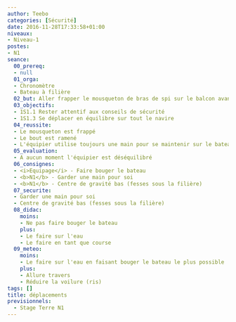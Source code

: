 ```yaml
---
author: Teebo
categories: [Sécurité]
date: 2016-11-28T17:33:58+01:00
niveaux:
- Niveau-1
postes:
- N1
seance:
  00_prereq:
  - null
  01_orga:
  - Chronomètre
  - Bateau à filière
  02_but: Aller frapper le mousqueton de bras de spi sur le balcon avant et revenir passer le reste bout dans la poulie
  03_objectifs:
  - 1S1.1 Rester attentif aux conseils de sécurité
  - 1S1.3 Se déplacer en équilibre sur tout le navire
  04_reussite:
  - Le mousqueton est frappé
  - Le bout est ramené
  - L'équipier utilise toujours une main pour se maintenir sur le bateau
  05_evaluation:
  - A aucun moment l'équipier est déséquilibré
  06_consignes:
  - <i>Equipage</i> - Faire bouger le bateau
  - <b>N1</b> - Garder une main pour soi
  - <b>N1</b> - Centre de gravité bas (fesses sous la filière)
  07_securite:
  - Garder une main pour soi
  - Centre de gravité bas (fesses sous la filière)
  08_didac:
    moins:
    - Ne pas faire bouger le bateau
    plus:
    - Le faire sur l'eau
    - Le faire en tant que course
  09_meteo:
    moins:
    - Le faire sur l'eau en faisant bouger le bateau le plus possible
    plus:
    - Allure travers
    - Réduire la voilure (ris)
tags: []
title: déplacements
previsionnels:
  - Stage Terre N1
---
```

